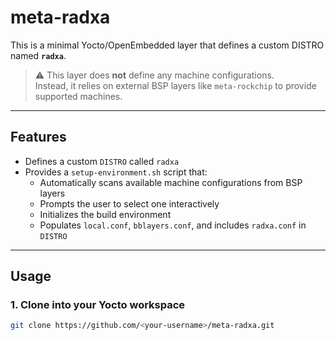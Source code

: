 # meta-radxa

This is a minimal Yocto/OpenEmbedded layer that defines a custom DISTRO named **`radxa`**.

> ⚠️ This layer does **not** define any machine configurations.  
> Instead, it relies on external BSP layers like `meta-rockchip` to provide supported machines.

---

## Features

- Defines a custom `DISTRO` called `radxa`
- Provides a `setup-environment.sh` script that:
  - Automatically scans available machine configurations from BSP layers
  - Prompts the user to select one interactively
  - Initializes the build environment
  - Populates `local.conf`, `bblayers.conf`, and includes `radxa.conf` in `DISTRO`

---

## Usage

### 1. Clone into your Yocto workspace

```bash
git clone https://github.com/<your-username>/meta-radxa.git
